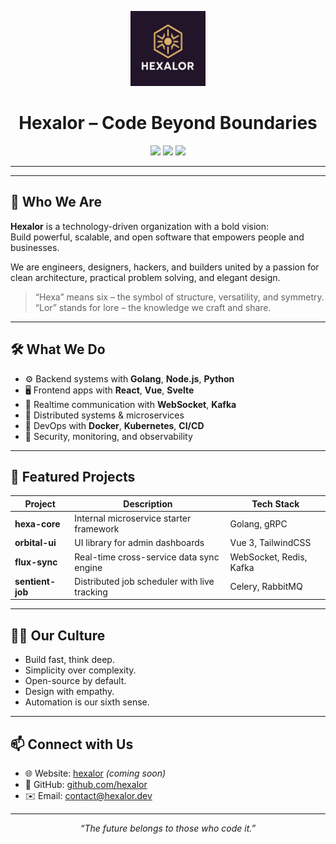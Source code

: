 <p align="center">
  <img src="../assets/logo.png" alt="Hexalor Logo" width="120"/>
</p>

<h1 align="center">Hexalor – Code Beyond Boundaries</h1>

<p align="center">
  <img src="https://img.shields.io/badge/Innovation-Driven-blue?style=flat-square" />
  <img src="https://img.shields.io/badge/Open%20Source-First-green?style=flat-square" />
  <img src="https://img.shields.io/badge/Built%20with%20Heart-%E2%9D%A4-red?style=flat-square" />
</p>

---

<!-- <p align="center">
  <img src="https://raw.githubusercontent.com/hexalor/.assets/main/banner.png" alt="Hexalor Banner" />
</p> -->

---

## 🌌 Who We Are

**Hexalor** is a technology-driven organization with a bold vision:  
Build powerful, scalable, and open software that empowers people and businesses.

We are engineers, designers, hackers, and builders united by a passion for clean architecture, practical problem solving, and elegant design.

> “Hexa” means six – the symbol of structure, versatility, and symmetry.  
> “Lor” stands for lore – the knowledge we craft and share.

---

## 🛠️ What We Do

- ⚙️ Backend systems with **Golang**, **Node.js**, **Python**
- 🖥️ Frontend apps with **React**, **Vue**, **Svelte**
- 📡 Realtime communication with **WebSocket**, **Kafka**
- 🧠 Distributed systems & microservices
- 🚀 DevOps with **Docker**, **Kubernetes**, **CI/CD**
- 🔐 Security, monitoring, and observability

---

## 🌟 Featured Projects

| Project        | Description                                      | Tech Stack              |
|----------------|--------------------------------------------------|--------------------------|
| **hexa-core**  | Internal microservice starter framework          | Golang, gRPC             |
| **orbital-ui** | UI library for admin dashboards                  | Vue 3, TailwindCSS       |
| **flux-sync**  | Real-time cross-service data sync engine         | WebSocket, Redis, Kafka  |
| **sentient-job** | Distributed job scheduler with live tracking   | Celery, RabbitMQ         |

---

## 👨‍🚀 Our Culture

- Build fast, think deep.
- Simplicity over complexity.
- Open-source by default.
- Design with empathy.
- Automation is our sixth sense.

---

## 📫 Connect with Us

- 🌐 Website: [hexalor](https://hexalor.vercel.app) _(coming soon)_
- 🐙 GitHub: [github.com/hexalor](https://github.com/hexalor)
- ✉️ Email: [contact@hexalor.dev](mailto:contact@hexalor.dev)

---

<p align="center"><em>“The future belongs to those who code it.”</em></p>
